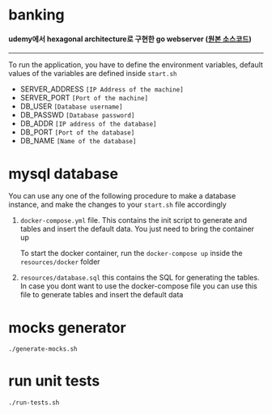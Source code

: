# banking
#### udemy에서 hexagonal architecture로 구현한 go webserver ([원본 소스코드](https://github.com/ashishjuyal/banking))

---

To run the application, you have to define the environment variables, default values of the variables are defined inside `start.sh`

- SERVER_ADDRESS    `[IP Address of the machine]`
- SERVER_PORT       `[Port of the machine]`
- DB_USER           `[Database username]`
- DB_PASSWD         `[Database password]`
- DB_ADDR           `[IP address of the database]`
- DB_PORT           `[Port of the database]`
- DB_NAME           `[Name of the database]`

# mysql database
You can use any one of the following procedure to make a database instance, and make the changes to your `start.sh` file accordingly
1. `docker-compose.yml` file. This contains the init script to generate and tables and insert the default data. You just need to bring the container up

   To start the docker container, run the `docker-compose up` inside the `resources/docker` folder

2. `resources/database.sql` this contains the SQL for generating the tables. In case you dont want to use the docker-compose file you can use this file to generate tables and insert the default data

# mocks generator
`./generate-mocks.sh`

# run unit tests
`./run-tests.sh`